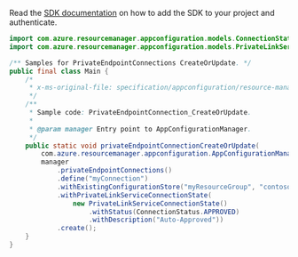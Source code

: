 Read the [SDK documentation](https://github.com/Azure/azure-sdk-for-java/blob/azure-resourcemanager-appconfiguration_1.0.0-beta.4/sdk/appconfiguration/azure-resourcemanager-appconfiguration/README.md) on how to add the SDK to your project and authenticate.

```java
import com.azure.resourcemanager.appconfiguration.models.ConnectionStatus;
import com.azure.resourcemanager.appconfiguration.models.PrivateLinkServiceConnectionState;

/** Samples for PrivateEndpointConnections CreateOrUpdate. */
public final class Main {
    /*
     * x-ms-original-file: specification/appconfiguration/resource-manager/Microsoft.AppConfiguration/preview/2021-10-01-preview/examples/ConfigurationStoresCreatePrivateEndpointConnection.json
     */
    /**
     * Sample code: PrivateEndpointConnection_CreateOrUpdate.
     *
     * @param manager Entry point to AppConfigurationManager.
     */
    public static void privateEndpointConnectionCreateOrUpdate(
        com.azure.resourcemanager.appconfiguration.AppConfigurationManager manager) {
        manager
            .privateEndpointConnections()
            .define("myConnection")
            .withExistingConfigurationStore("myResourceGroup", "contoso")
            .withPrivateLinkServiceConnectionState(
                new PrivateLinkServiceConnectionState()
                    .withStatus(ConnectionStatus.APPROVED)
                    .withDescription("Auto-Approved"))
            .create();
    }
}
```
